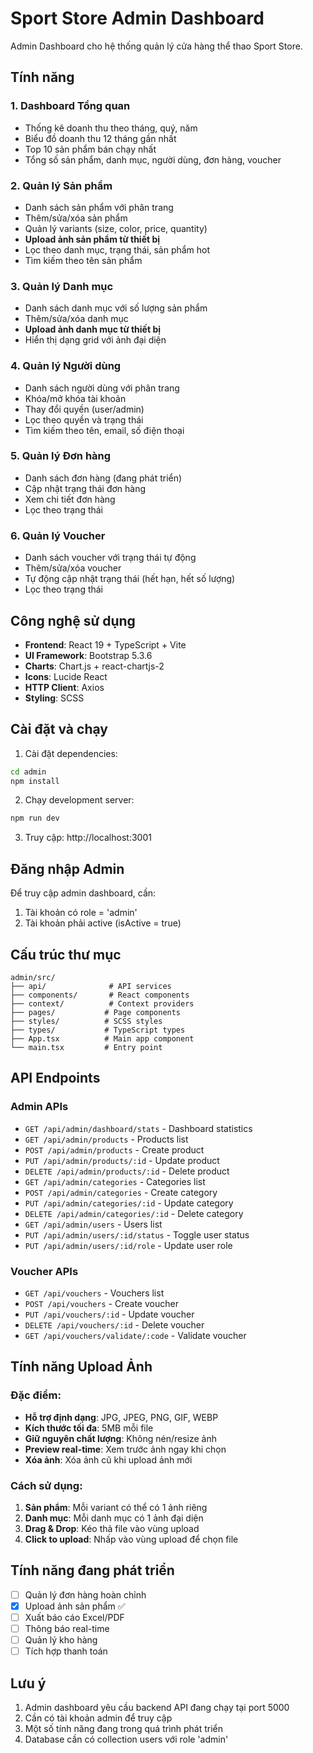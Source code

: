 # Sport Store Admin Dashboard

Admin Dashboard cho hệ thống quản lý cửa hàng thể thao Sport Store.

## Tính năng

### 1. Dashboard Tổng quan
- Thống kê doanh thu theo tháng, quý, năm
- Biểu đồ doanh thu 12 tháng gần nhất
- Top 10 sản phẩm bán chạy nhất
- Tổng số sản phẩm, danh mục, người dùng, đơn hàng, voucher

### 2. Quản lý Sản phẩm
- Danh sách sản phẩm với phân trang
- Thêm/sửa/xóa sản phẩm
- Quản lý variants (size, color, price, quantity)
- **Upload ảnh sản phẩm từ thiết bị**
- Lọc theo danh mục, trạng thái, sản phẩm hot
- Tìm kiếm theo tên sản phẩm

### 3. Quản lý Danh mục
- Danh sách danh mục với số lượng sản phẩm
- Thêm/sửa/xóa danh mục
- **Upload ảnh danh mục từ thiết bị**
- Hiển thị dạng grid với ảnh đại diện

### 4. Quản lý Người dùng
- Danh sách người dùng với phân trang
- Khóa/mở khóa tài khoản
- Thay đổi quyền (user/admin)
- Lọc theo quyền và trạng thái
- Tìm kiếm theo tên, email, số điện thoại

### 5. Quản lý Đơn hàng
- Danh sách đơn hàng (đang phát triển)
- Cập nhật trạng thái đơn hàng
- Xem chi tiết đơn hàng
- Lọc theo trạng thái

### 6. Quản lý Voucher
- Danh sách voucher với trạng thái tự động
- Thêm/sửa/xóa voucher
- Tự động cập nhật trạng thái (hết hạn, hết số lượng)
- Lọc theo trạng thái

## Công nghệ sử dụng

- **Frontend**: React 19 + TypeScript + Vite
- **UI Framework**: Bootstrap 5.3.6
- **Charts**: Chart.js + react-chartjs-2
- **Icons**: Lucide React
- **HTTP Client**: Axios
- **Styling**: SCSS

## Cài đặt và chạy

1. Cài đặt dependencies:
```bash
cd admin
npm install
```

2. Chạy development server:
```bash
npm run dev
```

3. Truy cập: http://localhost:3001

## Đăng nhập Admin

Để truy cập admin dashboard, cần:
1. Tài khoản có role = 'admin'
2. Tài khoản phải active (isActive = true)

## Cấu trúc thư mục

```
admin/src/
├── api/              # API services
├── components/       # React components
├── context/          # Context providers
├── pages/           # Page components
├── styles/          # SCSS styles
├── types/           # TypeScript types
├── App.tsx          # Main app component
└── main.tsx         # Entry point
```

## API Endpoints

### Admin APIs
- `GET /api/admin/dashboard/stats` - Dashboard statistics
- `GET /api/admin/products` - Products list
- `POST /api/admin/products` - Create product
- `PUT /api/admin/products/:id` - Update product
- `DELETE /api/admin/products/:id` - Delete product
- `GET /api/admin/categories` - Categories list
- `POST /api/admin/categories` - Create category
- `PUT /api/admin/categories/:id` - Update category
- `DELETE /api/admin/categories/:id` - Delete category
- `GET /api/admin/users` - Users list
- `PUT /api/admin/users/:id/status` - Toggle user status
- `PUT /api/admin/users/:id/role` - Update user role

### Voucher APIs
- `GET /api/vouchers` - Vouchers list
- `POST /api/vouchers` - Create voucher
- `PUT /api/vouchers/:id` - Update voucher
- `DELETE /api/vouchers/:id` - Delete voucher
- `GET /api/vouchers/validate/:code` - Validate voucher

## Tính năng Upload Ảnh

### Đặc điểm:
- **Hỗ trợ định dạng**: JPG, JPEG, PNG, GIF, WEBP
- **Kích thước tối đa**: 5MB mỗi file
- **Giữ nguyên chất lượng**: Không nén/resize ảnh
- **Preview real-time**: Xem trước ảnh ngay khi chọn
- **Xóa ảnh**: Xóa ảnh cũ khi upload ảnh mới

### Cách sử dụng:
1. **Sản phẩm**: Mỗi variant có thể có 1 ảnh riêng
2. **Danh mục**: Mỗi danh mục có 1 ảnh đại diện
3. **Drag & Drop**: Kéo thả file vào vùng upload
4. **Click to upload**: Nhấp vào vùng upload để chọn file

## Tính năng đang phát triển

- [ ] Quản lý đơn hàng hoàn chỉnh
- [x] Upload ảnh sản phẩm ✅
- [ ] Xuất báo cáo Excel/PDF
- [ ] Thông báo real-time
- [ ] Quản lý kho hàng
- [ ] Tích hợp thanh toán

## Lưu ý

1. Admin dashboard yêu cầu backend API đang chạy tại port 5000
2. Cần có tài khoản admin để truy cập
3. Một số tính năng đang trong quá trình phát triển
4. Database cần có collection users với role 'admin'
